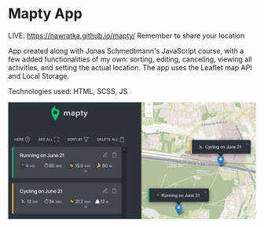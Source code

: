 # Mapty App

LIVE: https://nawratka.github.io/mapty/
Remember to share your location

App created along with Jonas Schmedtmann's JavaScript course, with a few added functionalities of my own: sorting, editing, canceling, viewing all activities, and setting the actual location. The app uses the Leaflet map API and Local Storage.

Technologies used:
HTML, SCSS, JS

![view on application](./mapty.JPG)
